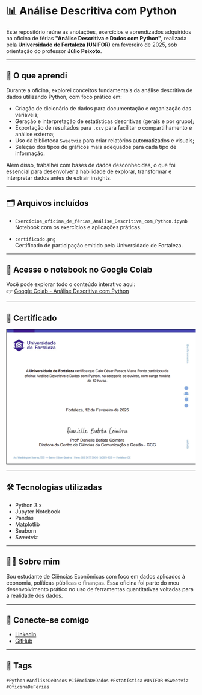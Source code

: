 # 📊 Análise Descritiva com Python

Este repositório reúne as anotações, exercícios e aprendizados adquiridos na oficina de férias **"Análise Descritiva e Dados com Python"**, realizada pela **Universidade de Fortaleza (UNIFOR)** em fevereiro de 2025, sob orientação do professor **Júlio Peixoto**.

---

## 🎯 O que aprendi

Durante a oficina, explorei conceitos fundamentais da análise descritiva de dados utilizando Python, com foco prático em:

- Criação de dicionário de dados para documentação e organização das variáveis;
- Geração e interpretação de estatísticas descritivas (gerais e por grupo);
- Exportação de resultados para `.csv` para facilitar o compartilhamento e análise externa;
- Uso da biblioteca `Sweetviz` para criar relatórios automatizados e visuais;
- Seleção dos tipos de gráficos mais adequados para cada tipo de informação.

Além disso, trabalhei com bases de dados desconhecidas, o que foi essencial para desenvolver a habilidade de explorar, transformar e interpretar dados antes de extrair insights.

---

## 🗂️ Arquivos incluídos

- `Exercícios_oficina_de_férias_Análise_Descritiva_com_Python.ipynb`  
  Notebook com os exercícios e aplicações práticas.

- `certificado.png`  
  Certificado de participação emitido pela Universidade de Fortaleza.

---

## 🔗 Acesse o notebook no Google Colab

Você pode explorar todo o conteúdo interativo aqui:  
👉 [Google Colab - Análise Descritiva com Python](https://lnkd.in/d2h4DEBD)

---

## 🏅 Certificado

<img src="certificado.png" alt="Certificado UNIFOR - Caio César Ponte" width="600"/>

---

## 🛠️ Tecnologias utilizadas

- Python 3.x
- Jupyter Notebook
- Pandas
- Matplotlib
- Seaborn
- Sweetviz

---

## 👨‍🎓 Sobre mim

Sou estudante de Ciências Econômicas com foco em dados aplicados à economia, políticas públicas e finanças. Essa oficina foi parte do meu desenvolvimento prático no uso de ferramentas quantitativas voltadas para a realidade dos dados.

---

## 🔗 Conecte-se comigo

- [LinkedIn](https://www.linkedin.com/in/caio-cesar-ponte-economist/)
- [GitHub](https://github.com/CaioCesarEconomist)

---

## 📌 Tags

`#Python` `#AnáliseDeDados` `#CiênciaDeDados` `#Estatística` `#UNIFOR` `#Sweetviz` `#OficinaDeFérias`

